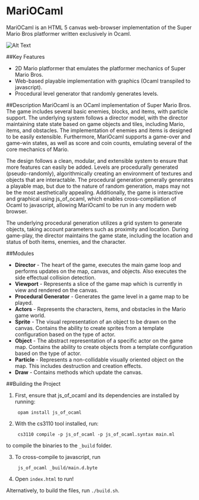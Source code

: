 MariOCaml
=============
MariOCaml is an HTML 5 canvas web-browser implementation of the Super Mario Bros platformer written exclusively in Ocaml.

![Alt Text](https://github.com/mahsu/MariOCaml/raw/master/screenshots/preview.gif)

##Key Features
* 2D Mario platformer that emulates the platformer mechanics of Super Mario Bros.
* Web-based playable implementation with graphics (Ocaml transpiled to javascript).
* Procedural level generator that randomly generates levels.

##Description
MariOcaml is an OCaml implementation of Super Mario Bros. The game includes several basic enemies, blocks, and items, with particle support. The underlying system follows a director model, with the director maintaining state state based on game objects and tiles, including Mario, items, and obstacles. The implementation of enemies and items is designed to be easily extensible. Furthermore, MariOcaml supports a game-over and game-win states, as well as score and coin counts, emulating several of the core mechanics of Mario.

The design follows a clean, modular, and extensible system to ensure that more features can easily be added. Levels are procedurally generated (pseudo-randomly), algorithmically creating an environment of textures and objects that are interactable. The procedural generation generally generates a playable map, but due to the nature of random generation, maps may not be the most aesthetically appealing. Additionally, the game is interactive and graphical using js\_of\_ocaml, which enables cross-compiliation of Ocaml to javascript, allowing MariOcaml to be run in any modern web browser.

The underlying procedural generation utilizes a grid system to generate objects, taking account parameters such as proximity and location. During game-play, the director maintains the game state, including the location and status of both items, enemies, and the character.

##Modules
* **Director** - The heart of the game, executes the main game loop and performs updates on the map, canvas, and objects. Also executes the side effectual collision detection.
* **Viewport** - Represents a slice of the game map which is currently in view and rendered on the canvas.
* **Procedural Generator** - Generates the game level in a game map to be played.
* **Actors** - Represents the characters, items, and obstacles in the Mario game world.
* **Sprite** - The visual representation of an object to be drawn on the canvas. Contains the ability to create sprites from a template configuration based on the type of actor.
* **Object** - The abstract representation of a specific actor on the game map. Contains the ability to create objects from a template configuration based on the type of actor.
* **Particle** - Represents a non-collidable visually oriented object on the map. This includes destruction and creation effects.
* **Draw** - Contains methods which update the canvas.

##Building the Project
1. First, ensure that js\_of\_ocaml and its dependencies are installed by running:

        opam install js_of_ocaml
2. With the cs3110 tool installed, run:

        cs3110 compile -p js_of_ocaml -p js_of_ocaml.syntax main.ml
to compile the binaries to the `_build` folder.

3. To cross-compile to javascript, run

        js_of_ocaml _build/main.d.byte

4. Open `index.html` to run!

Alternatively, to build the files, run `./build.sh`.